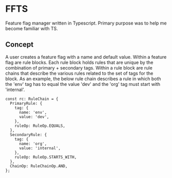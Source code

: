 # FFTS

Feature flag manager written in Typescript. Primary purpose was to help me become familiar with TS.

## Concept
A user creates a feature flag with a name and default value.
Within a feature flag are rule blocks. Each rule block holds rules that 
are unique by the combination of primary + secondary tags. Within a rule block
are rule chains that describe the various rules related to the set of tags for
the block. As an example, the below rule chain describes a rule in which
both the 'env' tag has to equal the value 'dev' and the 'org' tag must start
with 'internal'.
```
const rc: RuleChain = {
  PrimaryRule: {
    tag: {
      name: 'env',
      value: 'dev',
    },
    ruleOp: RuleOp.EQUALS,
  },
  SecondaryRule: {
    tag: {
      name: 'org',
      value: 'internal',
    },
    ruleOp: RuleOp.STARTS_WITH,
  },
  ChainOp: RuleChainOp.AND,
};
```
